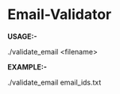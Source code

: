 # Email-Validator

__USAGE:-__

./validate_email \<filename\>

__EXAMPLE:-__

./validate_email email_ids.txt
